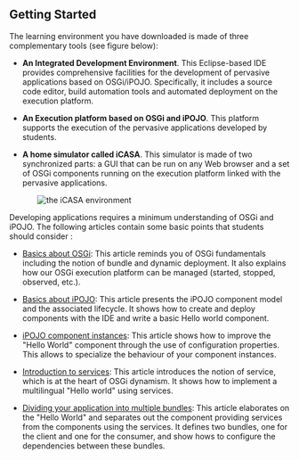 <article class="single-column" markdown = "1"/>

# Getting Started

The learning environment you have downloaded is made of three complementary tools (see figure below):

+ **An Integrated Development Environment**. This Eclipse-based IDE provides comprehensive facilities for the development of pervasive applications based on OSGi/iPOJO. Specifically, it includes a source code editor, build automation tools and automated deployment on the execution platform.

+ **An Execution platform based on OSGi and iPOJO**. This platform supports the execution of the pervasive applications developed by students.

+ **A home simulator called iCASA**. This simulator is made of two synchronized parts: a GUI that can be run on any Web browser and a set of OSGi components running on the execution platform linked with the pervasive applications. 


<div style="margin:auto;width : 80%;"/>
<img alt="the iCASA environment" src="{#img#}/getting-started/getting-started.png"/>
</div>

Developing applications requires a minimum understanding of OSGi and iPOJO. The following articles contain some basic points that students should consider : 

+ [Basics about OSGi](?s=introduction&p=intro-runtime): This article reminds you of OSGi fundamentals including the notion of bundle and dynamic deployment. It also explains how our OSGi execution platform can be managed (started, stopped, observed, etc.).

+ [Basics about iPOJO](?s=introduction&p=basic-hello-world): This article presents the iPOJO component model and the associated lifecycle. It shows how to create and deploy components with the IDE and write a basic Hello world component. 

+ [iPOJO component instances](?s=introduction&p=component-properties): This article shows how to improve the "Hello World" component through the use of configuration properties. This allows to specialize the behaviour of your component instances.

+ [Introduction to services](?s=introduction&p=intro-services): This article introduces the notion of service, which is at the heart of OSGi dynamism. It shows how to implement a multilingual "Hello world" using services.

+ [Dividing your application into multiple bundles](#): This article elaborates on the  "Hello World" and separates out the component providing services from the components using the services. It defines two bundles, one for the client and one for the consumer, and show hows to configure the dependencies between these bundles.



</article>
